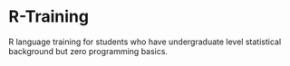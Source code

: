 R-Training
==========

R language training for students who have undergraduate level statistical background but zero programming basics.
